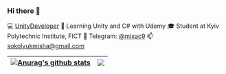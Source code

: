 ### Hi there 👋
💻 [UnityDeveloper](https://github.com/SokolyukMisha)
🌱 Learning Unity and C# with Udemy
🎓 Student at Kyiv Polytechnic Institute, FICT
💬 Telegram: [@mixac9](https://telegram.me/mixac9)
📫 [sokolyukmisha@gmail.com](mailto:sokolyukmisha@gmail.com)

| <a href="https://github.com/anuraghazra/github-readme-stats"><img align="center" src="https://github-readme-stats.vercel.app/api?username=SokolyukMisha&hide=stars,issues,contribs&count_private=true&show_icons=true&theme=buefy&hide_border=true" alt="Anurag's github stats" /></a> | <a href="https://github.com/anuraghazra/github-readme-stats"><img align="center" src="https://github-readme-stats.vercel.app/api/top-langs/?username=SokolyukMisha&hide=ShaderLab&layout=compact&hide_border=true&theme=buefy" /></a> |
| ------------- | ------------- |
